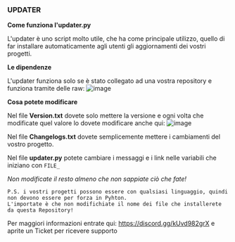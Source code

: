 ### UPDATER

**Come funziona l'updater.py**

L'updater è uno script molto utile, che ha come principale utilizzo, quello di far installare automaticamente agli utenti gli aggiornamenti dei vostri progetti.

**Le dipendenze**

L'updater funziona solo se è stato collegato ad una vostra repository e funziona tramite delle raw:
![image](https://user-images.githubusercontent.com/105589680/172217284-f8a5bef2-8345-4e1a-a638-10c23eeaaba2.png)

**Cosa potete modificare**

Nel file **Version.txt** dovete solo mettere la versione e ogni volta che modificate quel valore lo dovete modificare anche qui:
![image](https://user-images.githubusercontent.com/105589680/172217749-60222056-7f49-4eb5-a57d-c8c1f2b696a2.png)

Nel file **Changelogs.txt** dovete semplicemente mettere i cambiamenti del vostro progetto.

Nel file **updater.py** potete cambiare i messaggi e i link nelle variabili che iniziano con `FILE_`

_Non modificate il resto almeno che non sappiate ciò che fate!_

```
P.S. i vostri progetti possono essere con qualsiasi linguaggio, quindi non devono essere per forza in Pyhton. 
L'importate è che non modifichiate il nome dei file che installerete da questa Repository!
```

Per maggiori informazioni entrate qui: https://discord.gg/kUvd982grX e aprite un Ticket per ricevere supporto
